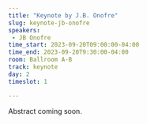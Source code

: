 ```yaml
---
title: "Keynote by J.B. Onofre"
slug: keynote-jb-onofre
speakers:
 - JB Onofre
time_start: 2023-09-20T09:00:00-04:00
time_end: 2023-09-20T9:30:00-04:00
room: Ballroom A-B
track: keynote
day: 2
timeslot: 1

---
```


Abstract coming soon.